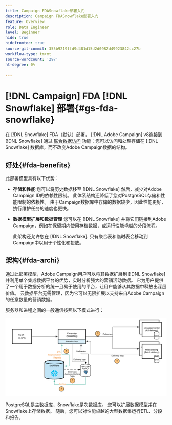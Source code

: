 ```yaml
---
title: Campaign FDASnowflake部署入门
description: Campaign FDASnowflake部署入门
feature: Overview
role: Data Engineer
level: Beginner
hide: true
hidefromtoc: true
source-git-commit: 355b9219ffd9d481d15d2d0982d49923842cc27b
workflow-type: tm+mt
source-wordcount: '297'
ht-degree: 0%

---
```


# [!DNL Campaign] FDA [!DNL Snowflake] 部署{#gs-fda-snowflake}

在 [!DNL Snowflake] FDA（默认）部署， [!DNL Adobe Campaign] v8连接到 [!DNL Snowflake] 通过 [联合数据访问](../connect/fda.md) 功能：您可以访问和处理存储在 [!DNL Snowflake] 数据库，而不改变Adobe Campaign数据的结构。

## 好处{#fda-benefits}

此部署模型具有以下优势：

* **存储和性能**
您可以将历史数据移至 [!DNL Snowflake] 然后，减少对Adobe Campaign ID的依赖性限制。 此体系结构还降低了您对PostgreSQL存储和性能限制的依赖性。 由于Campaign数据库中存储的数据较少，因此性能更好，执行维护任务的速度也更快。

* **数据模型扩展和数据管理**
您可以在 [!DNL Snowflake] 并将它们链接到Adobe Campaign，例如在保留期内使用存档数据，或运行性能卓越的分段流程。

   此架构还允许您在 [!DNL Snowflake]. 只有聚合表和临时表会移动到Campaign中以用于个性化和投放。


## 架构{#fda-archi}

通过此部署模型，Adobe Campaign用户可以将其数据扩展到 [!DNL Snowflake] 并利用单个集成数据平台的优势，实时分析强大的营销活动数据。 它为用户提供了一个用于数据分析的统一且易于使用的平台，让用户能够从其数据中释放出深层价值。 云数据平台无需管理，因为它可以无限扩展以支持来自Adobe Campaign的任意数量的营销数据。

服务器和进程之间的一般通信按照以下模式进行：

![](assets/fda-architecture.png)

PostgreSQL是主数据库，Snowflake是次数据库。 您可以扩展数据模型并在Snowflake上存储数据。 随后，您可以对性能卓越的大型数据集运行ETL、分段和报告。
